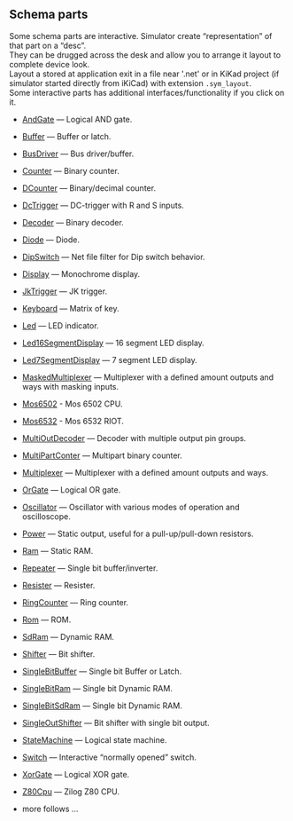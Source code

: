 ## Schema parts

Some schema parts are interactive. Simulator create “representation” of that part on a “desc”.  
They can be drugged across the desk and allow you to arrange it layout to complete device look.  
Layout a stored at application exit in a file near '.net' or in KiKad project (if simulator started directly from iKiCad) with extension
`.sym_layout`.  
Some interactive parts has additional interfaces/functionality if you click on it.

* [AndGate](and/README.md) — Logical AND gate.
* [Buffer](buffer/README.md) — Buffer or latch.
* [BusDriver](busDriver/README.md) — Bus driver/buffer.
* [Counter](counter/README.md) — Binary counter.
* [DCounter](dCounter/README.md) — Binary/decimal counter.
* [DcTrigger](dcTrigger/README.md) — DC-trigger with R and S inputs.
* [Decoder](decoder/README.md) — Binary decoder.
* [Diode](diode/README.md) — Diode.
* [DipSwitch](dipSwitch/README.md) — Net file filter for Dip switch behavior.
* [Display](display/README.md) — Monochrome display.
* [JkTrigger](jkTrigger/README.md) — JK trigger.
* [Keyboard](keyboard/README.md) — Matrix of key.
* [Led](led/README.md) — LED indicator.
* [Led16SegmentDisplay](led16SegmentDisplay/README.md) — 16 segment LED display.
* [Led7SegmentDisplay](led7SegmentDisplay/README.md) — 7 segment LED display.
* [MaskedMultiplexer]( multiplexer/MaskedMultiplexer.md) — Multiplexer with a defined amount outputs and ways with masking inputs.
* [Mos6502](mos6502/README.md) - Mos 6502 CPU.
* [Mos6532](mos6532/README.md) - Mos 6532 RIOT.
* [MultiOutDecoder](decoder/MultiOutDecoder.md) — Decoder with multiple output pin groups.
* [MultiPartConter](counter/MultiPartCounter.md) — Multipart binary counter.
* [Multiplexer](multiplexer/README.md) — Multiplexer with a defined amount outputs and ways.
* [OrGate](or/README.md) — Logical OR gate.
* [Oscillator](oscillator/README.md) — Oscillator with various modes of operation and oscilloscope.
* [Power](power/README.md) — Static output, useful for a pull-up/pull-down resistors.
* [Ram](ram/README.md) — Static RAM.
* [Repeater](repeater/README.md) — Single bit buffer/inverter.
* [Resister](resister/README.md) — Resister.
* [RingCounter](ringCounter/README.md) — Ring counter.
* [Rom](rom/README.md) — ROM.
* [SdRam](sdram/README.md) — Dynamic RAM.
* [Shifter](shifter/README.md) — Bit shifter.
* [SingleBitBuffer](buffer/SingleBitBuffer.md) — Single bit Buffer or Latch.
* [SingleBitRam](ram/SingleBitRam.md) — Single bit Dynamic RAM.
* [SingleBitSdRam](sdram/SingleBitSdRam.md) — Single bit Dynamic RAM.
* [SingleOutShifter](shifter/SingleOutShifter.md) — Bit shifter with single bit output.
* [StateMachine](stateMachine/README.md) — Logical state machine.
* [Switch](switch/README.md) — Interactive “normally opened” switch.
* [XorGate](xor/README.md) — Logical XOR gate.
* [Z80Cpu](z80/README.md) — Zilog Z80 CPU.

* more follows … 